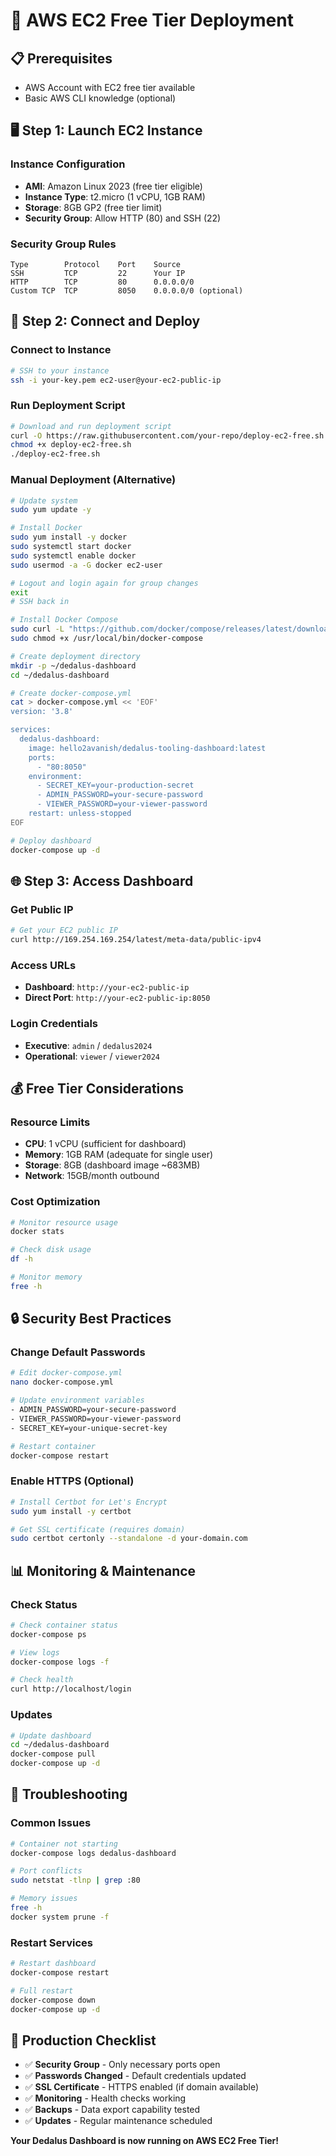 # 🚀 AWS EC2 Free Tier Deployment

## 📋 **Prerequisites**
- AWS Account with EC2 free tier available
- Basic AWS CLI knowledge (optional)

## 🖥️ **Step 1: Launch EC2 Instance**

### **Instance Configuration**
- **AMI**: Amazon Linux 2023 (free tier eligible)
- **Instance Type**: t2.micro (1 vCPU, 1GB RAM)
- **Storage**: 8GB GP2 (free tier limit)
- **Security Group**: Allow HTTP (80) and SSH (22)

### **Security Group Rules**
```
Type        Protocol    Port    Source
SSH         TCP         22      Your IP
HTTP        TCP         80      0.0.0.0/0
Custom TCP  TCP         8050    0.0.0.0/0 (optional)
```

## 🔧 **Step 2: Connect and Deploy**

### **Connect to Instance**
```bash
# SSH to your instance
ssh -i your-key.pem ec2-user@your-ec2-public-ip
```

### **Run Deployment Script**
```bash
# Download and run deployment script
curl -O https://raw.githubusercontent.com/your-repo/deploy-ec2-free.sh
chmod +x deploy-ec2-free.sh
./deploy-ec2-free.sh
```

### **Manual Deployment (Alternative)**
```bash
# Update system
sudo yum update -y

# Install Docker
sudo yum install -y docker
sudo systemctl start docker
sudo systemctl enable docker
sudo usermod -a -G docker ec2-user

# Logout and login again for group changes
exit
# SSH back in

# Install Docker Compose
sudo curl -L "https://github.com/docker/compose/releases/latest/download/docker-compose-$(uname -s)-$(uname -m)" -o /usr/local/bin/docker-compose
sudo chmod +x /usr/local/bin/docker-compose

# Create deployment directory
mkdir -p ~/dedalus-dashboard
cd ~/dedalus-dashboard

# Create docker-compose.yml
cat > docker-compose.yml << 'EOF'
version: '3.8'

services:
  dedalus-dashboard:
    image: hello2avanish/dedalus-tooling-dashboard:latest
    ports:
      - "80:8050"
    environment:
      - SECRET_KEY=your-production-secret
      - ADMIN_PASSWORD=your-secure-password
      - VIEWER_PASSWORD=your-viewer-password
    restart: unless-stopped
EOF

# Deploy dashboard
docker-compose up -d
```

## 🌐 **Step 3: Access Dashboard**

### **Get Public IP**
```bash
# Get your EC2 public IP
curl http://169.254.169.254/latest/meta-data/public-ipv4
```

### **Access URLs**
- **Dashboard**: `http://your-ec2-public-ip`
- **Direct Port**: `http://your-ec2-public-ip:8050`

### **Login Credentials**
- **Executive**: `admin` / `dedalus2024`
- **Operational**: `viewer` / `viewer2024`

## 💰 **Free Tier Considerations**

### **Resource Limits**
- **CPU**: 1 vCPU (sufficient for dashboard)
- **Memory**: 1GB RAM (adequate for single user)
- **Storage**: 8GB (dashboard image ~683MB)
- **Network**: 15GB/month outbound

### **Cost Optimization**
```bash
# Monitor resource usage
docker stats

# Check disk usage
df -h

# Monitor memory
free -h
```

## 🔒 **Security Best Practices**

### **Change Default Passwords**
```bash
# Edit docker-compose.yml
nano docker-compose.yml

# Update environment variables
- ADMIN_PASSWORD=your-secure-password
- VIEWER_PASSWORD=your-viewer-password
- SECRET_KEY=your-unique-secret-key

# Restart container
docker-compose restart
```

### **Enable HTTPS (Optional)**
```bash
# Install Certbot for Let's Encrypt
sudo yum install -y certbot

# Get SSL certificate (requires domain)
sudo certbot certonly --standalone -d your-domain.com
```

## 📊 **Monitoring & Maintenance**

### **Check Status**
```bash
# Check container status
docker-compose ps

# View logs
docker-compose logs -f

# Check health
curl http://localhost/login
```

### **Updates**
```bash
# Update dashboard
cd ~/dedalus-dashboard
docker-compose pull
docker-compose up -d
```

## 🚨 **Troubleshooting**

### **Common Issues**
```bash
# Container not starting
docker-compose logs dedalus-dashboard

# Port conflicts
sudo netstat -tlnp | grep :80

# Memory issues
free -h
docker system prune -f
```

### **Restart Services**
```bash
# Restart dashboard
docker-compose restart

# Full restart
docker-compose down
docker-compose up -d
```

## 🎯 **Production Checklist**

- ✅ **Security Group** - Only necessary ports open
- ✅ **Passwords Changed** - Default credentials updated
- ✅ **SSL Certificate** - HTTPS enabled (if domain available)
- ✅ **Monitoring** - Health checks working
- ✅ **Backups** - Data export capability tested
- ✅ **Updates** - Regular maintenance scheduled

**Your Dedalus Dashboard is now running on AWS EC2 Free Tier!**
